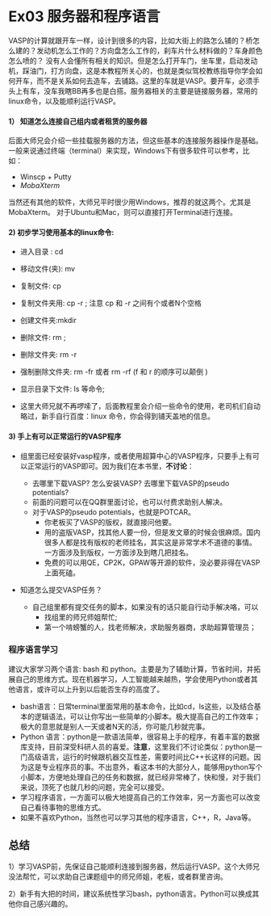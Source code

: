 # Ex03 服务器和程序语言

VASP的计算就跟开车一样，设计到很多的内容，比如大街上的路怎么铺的？桥怎么建的？发动机怎么工作的？方向盘怎么工作的，刹车片什么材料做的？车身颜色怎么喷的？ 没有人会懂所有相关的知识。但是怎么打开车门，坐车里，启动发动机，踩油门，打方向盘，这是本教程所关心的，也就是类似驾校教练指导你学会如何开车，而不是关系如何去造车，去铺路。这里的车就是VASP。要开车，必须手头上有车，没车我瞎BB再多也是白搭。服务器相关的主要是链接服务器，常用的linux命令，以及能顺利运行VASP。

#### 1） 知道怎么连接自己组内或者租赁的服务器

后面大师兄会介绍一些挂载服务器的方法，但这些基本的连接服务器操作是基础。一般来说通过终端（terminal）来实现，Windows下有很多软件可以参考，比如：

*  Winscp + Putty
*  *MobaXterm*

当然还有其他的软件，大师兄平时很少用Windows，推荐的就这两个。尤其是MobaXterm。 对于Ubuntu和Mac，则可以直接打开Terminal进行连接。

#### 2) 初步学习使用基本的linux命令:   

*  进入目录 : cd 

* 移动文件(夹): mv 
* 复制文件: cp 
* 复制文件夹用: cp -r ; 注意 cp 和 -r 之间有个或者N个空格
* 创建文件夹:mkdir     
* 删除文件: rm ;    
* 删除文件夹: rm  -r    
* 强制删除文件夹: rm -fr  或者 rm -rf  (f 和 r 的顺序可以颠倒 )        
* 显示目录下文件: ls 等命令;   
* 这里大师兄就不再啰嗦了，后面教程里会介绍一些命令的使用，老司机们自动略过，新手自行百度：linux 命令，你会得到铺天盖地的信息。

#### 3) 手上有可以正常运行的VASP程序

* 组里面已经安装好vasp程序，或者使用超算中心的VASP程序，只要手上有可以正常运行的VASP即可。因为我们在本书里，**不讨论**：

  *  去哪里下载VASP? 怎么安装VASP? 去哪里下载VASP的pseudo potentials?

  - 前面的问题可以在QQ群里面讨论，也可以付费求助别人解决。
  - 对于VASP的pseudo potentials，也就是POTCAR。
    - 你老板买了VASP的版权，就直接问他要。
    - 用的盗版VASP，找其他人要一份，但是发文章的时候会很麻烦。国内很多人都是找有版权的老师挂名，其实这是非常学术不道德的事情。一方面涉及到版权，一方面涉及到瞎几把挂名。
    - 免费的可以用QE，CP2K，GPAW等开源的软件，没必要非得在VASP上面死磕。

* 知道怎么提交VASP任务？

  *  自己组里都有提交任务的脚本，如果没有的话只能自行动手解决咯，可以
      *  找组里的师兄师姐帮忙;
      *  第一个啃螃蟹的人，找老师解决，求助服务器商，求助超算管理员；


### **程序语言学习**

建议大家学习两个语言: bash 和 python。主要是为了辅助计算，节省时间，并拓展自己的思维方式。现在机器学习，人工智能越来越热，学会使用Python或者其他语言，或许可以上升到以后能否生存的高度了。

* bash语言：日常terminal里面常用的基本命令，比如cd，ls这些，以及结合基本的逻辑语法，可以让你写出一些简单的小脚本。极大提高自己的工作效率；极大的意思就是别人一天或者N天的活，你可能几秒就完事。
* Python 语言：python是一款语法简单，很容易上手的程序，有着丰富的数据库支持，目前深受科研人员的喜爱。**注意**，这里我们不讨论类似：python是一门高级语言，运行的时候跟机器交互性差，需要时间比C++长这样的问题。因为这是专业程序员的事。不出意外，看这本书的大部分人，能够用python写个小脚本，方便地处理自己的任务和数据，就已经非常棒了，快和慢，对于我们来说，顶死了也就几秒的问题，完全可以接受。
* 学习程序语言，一方面可以极大地提高自己的工作效率，另一方面也可以改变自己看待事物的思维方式。  
* 如果不喜欢Python，当然也可以学习其他的程序语言，C++，R，Java等。



## 总结

1）学习VASP前，先保证自己能顺利连接到服务器，然后运行VASP。这个大师兄没法帮忙，可以求助自己课题组中的师兄师姐，老板，或者群里咨询。

2）新手有大把的时间，建议系统性学习bash，python语言。Python可以换成其他你自己感兴趣的。
